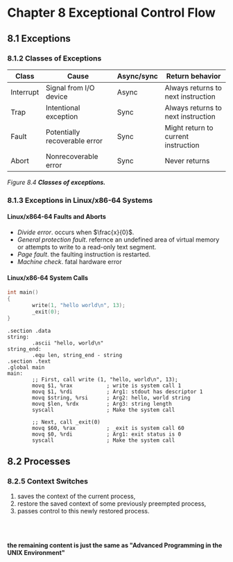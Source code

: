 # Chapter 8 Exceptional Control Flow #

## 8.1 Exceptions ##

### 8.1.2 Classes of Exceptions ###


| Class     | Cause                         | Async/sync | Return behavior                     |
|-----------|-------------------------------|------------|-------------------------------------|
| Interrupt | Signal from I/O device        | Async      | Always returns to next instruction  |
| Trap      | Intentional exception         | Sync       | Always returns to next instruction  |
| Fault     | Potentially recoverable error | Sync       | Might return to current instruction |
| Abort     | Nonrecoverable error          | Sync       | Never returns                       |

_Figure 8.4 **Classes of exceptions.**_


### 8.1.3 Exceptions in Linux/x86-64 Systems ###

#### Linux/x864-64 Faults and Aborts ####

- _Divide error_. occurs when $\frac{x}{0}$.
- _General protection fault_. refernce an undefined area of virtual memory or attempts to write to a read-only text segment.
- _Page fault_. the faulting instruction is restarted.
- _Machine check_. fatal hardware error

#### Linux/x86-64 System Calls ####

```c
int main()
{
        write(1, "hello world\n", 13);
        _exit(0);
}
```

```assembly
.section .data
string:
        .ascii "hello, world\n"
string_end:
        .equ len, string_end - string
.section .text
.global main
main:
        ;; First, call write (1, "hello, world\n", 13);
        movq $1, %rax           ; write is system call 1
        movq $1, %rdi           ; Arg1: stdout has descriptor 1
        movq $string, %rsi      ; Arg2: hello, world string
        movq $len, %rdx         ; Arg3: string length
        syscall                 ; Make the system call

        ;; Next, call _exit(0)
        movq $60, %rax          ; _exit is system call 60
        movq $0, %rdi           ; Arg1: exit status is 0
        syscall                 ; Make the system call

```


## 8.2 Processes ##

### 8.2.5 Context Switches ###

1. saves the context of the current process,
2. restore the saved context of some previously preempted process,
3. passes control to this newly restored process. 

<br/>
<brachiopodist/>
<br/>

**the remaining content is just the same as "Advanced Programming in the UNIX Environment"**

